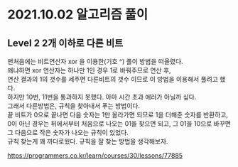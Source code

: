 # 2021.10.02 알고리즘 풀이

## Level 2 2개 이하로 다른 비트

맨처음에는 비트연산자 xor 을 이용한(기호 ^) 풀이 방법을 떠올렸다.\
왜냐하면 xor 연산자는 하나만 1인 경우 1로 바꿔주므로 연산 후,\
연산 결과의 1의 갯수를 세주면 다른비트의 갯수 이므로 이 방법을 이용해서 풀려고 했다.\
하지만 10번, 11번을 통과하지 못했다. 아마 시간 초과 에러가 아닐까 싶다.\
그래서 다른방법은, 규칙을 찾아내서 푸는 방법이다.\
끝 비트가 0으로 끝나면 다음 숫자는 1만 올라가면 되므로 1을 더해준 숫자를 반환하고,\
0이 아닌 경우는 뒤에서부터 처음으로 나오는 01을 찾으면 되고, 그 01을 10으로 바꾸면\
그 다음으로 작은 숫자가 나오는 규칙이 있었다.\
규칙 찾는게 꽤 까다로웠다. 규칙을 잘 찾는 방법을 생각해보자.

https://programmers.co.kr/learn/courses/30/lessons/77885
